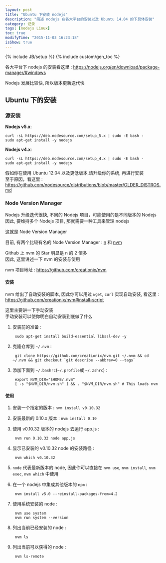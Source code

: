```yaml
---
layout: post
title: "Ubuntu 下安装 nodejs"
description: "简述 nodejs 在各大平台的安装以及 Ubuntu 14.04 的下具体安装"
category: 记录
tags: [nodejs Linux]
toc: true
modifyTime: "2015-11-03 16:23:18"
isShow: true
---
```

{% include JB/setup %}
{% include custom/gen_toc %}


各大平台下 nodejs 的安装看这里 : <https://nodejs.org/en/download/package-manager/#windows>  

Nodejs 发展比较快, 所以版本更新迭代快  

## Ubuntu 下的安装

### 源安装

**Nodejs v5.x**:  

    curl -sL https://deb.nodesource.com/setup_5.x | sudo -E bash -
    sudo apt-get install -y nodejs

**Nodejs v4.x**:  

    curl -sL https://deb.nodesource.com/setup_4.x | sudo -E bash -
    sudo apt-get install -y nodejs

假如你在使用 Ubuntu 12.04 以及更低版本,请升级你的系统, 再进行安装  
至于原因，看这里 : <https://github.com/nodesource/distributions/blob/master/OLDER_DISTROS.md>  

### Node Version Manager

Nodejs 升级迭代很快, 不同的 Nodejs 项目，可能使用的是不同版本的 Nodejs  
因此, 要维持多个 Nodejs 项目, 那就需要一种工具来管理 nodejs  

这就是 Node Version Manager  

目前, 有两个比较有名的 Node Version Manager : [n](https://github.com/tj/n) 和 [nvm](https://github.com/creationix/nvm)  

Github 上 nvm 的 Star 明显是 n 的 2 倍多  
因此, 这里讲述一下 nvm 的安装与使用  

nvm 项目地址 : <https://github.com/creationix/nvm>  

#### 安装

nvm 给出了自动安装的脚本, 因此你可以用过 `wget`, `curl` 实现自动安装, 看这里 :  
<https://github.com/creationix/nvm#install-script>  

这里主要讲一下手动安装  
手动安装可以使你明白自动安装到底做了什么  

1. 安装前的准备 :  

        sudo apt-get install build-essential libssl-dev -y

1. 克隆仓库到 `~/.nvm` :  

        git clone https://github.com/creationix/nvm.git ~/.nvm && cd ~/.nvm && git checkout `git describe --abbrev=0 --tags`

2. 添加下面到 `~/.bashrc`(`~/.profile`或 `~/.zshrc`) :  

        export NVM_DIR="$HOME/.nvm"
        [ -s "$NVM_DIR/nvm.sh" ] && . "$NVM_DIR/nvm.sh" # This loads nvm

#### 使用

1. 安装一个指定的版本 : `nvm install v0.10.32`  

2. 安装最新的 0.10.x 版本 : `nvm install 0.10`  

3. 使用 v0.10.32 版本的 nodejs 去运行 app.js :  

        nvm run 0.10.32 node app.js

4. 显示已安装的 v0.10.32 node 的安装路径 :  

        nvm which v0.10.32

5. `node` 代表最新版本的 node, 因此你可以直接在 `nvm use`, `nvm install`, `nvm exec`, `nvm which` 中使用  

6. 在一个 nodejs 中集成其他版本的 `npm` :  

        nvm install v5.0 --reinstall-packages-from=4.2

7. 使用系统安装的 node :  

        nvm use system
        nvm run system --version

8. 列出当前已经安装的 node :  

        nvm ls

9. 列出当前可以获得的 node :  

        nvm ls-remote
